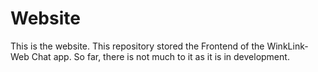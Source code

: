 # Website
This is the website. This repository stored the Frontend of the WinkLink-Web Chat app. So far, there is not much to it as it is in development. 
